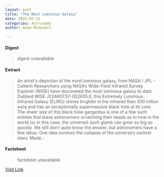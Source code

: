 ```yaml
---
layout: post
title: "The Most Luminous Galaxy"
date: 2015-07-21
categories: Astronomy
author: Anne McGovern

---
```



#### Digest
>digest unavailable

#### Extract
>An artist's depiction of the most luminous galaxy, from NASA / JPL - Caltech Researchers using NASA’s Wide-Field Infrared Survey Explorer (WISE) have discovered the most luminous galaxy to date. Dubbed WISE J224607.57-052635.0, this Extremely Luminous Infrared Galaxy (ELIRG) shines brighter in the infrared than 300 trillion suns and has an exceptionally supermassive black hole at its core. The sheer size of this black hole-gargantua is one of a few such entities that leave astronomers scratching their heads as to how in the world (or in this case, the universe) such giants can grow so big so quickly. We still don’t quite know the answer, but astronomers have a few ideas. One idea involves the collapse of the universe’s earliest stars. Made...

#### Factsheet
>factsheet unavailable

[Visit Link](http://www.skyandtelescope.com/astronomy-news/most-luminous-galaxy-0527201587/)


